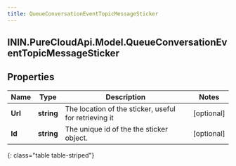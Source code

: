 ```yaml
---
title: QueueConversationEventTopicMessageSticker
---
```

## ININ.PureCloudApi.Model.QueueConversationEventTopicMessageSticker

## Properties

|Name | Type | Description | Notes|
|------------ | ------------- | ------------- | -------------|
| **Url** | **string** | The location of the sticker, useful for retrieving it | [optional] |
| **Id** | **string** | The unique id of the the sticker object. | [optional] |
{: class="table table-striped"}


